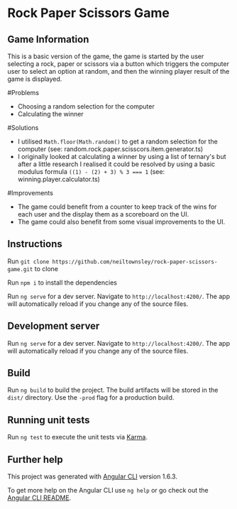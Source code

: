 # Rock Paper Scissors Game

## Game Information

This is a basic version of the game, the game is started by the user selecting a rock, paper or scissors via a button which triggers the computer user to select an option at random, and then the winning player result of the game is displayed.

#Problems
* Choosing a random selection for the computer
* Calculating the winner

#Solutions
* I utilised `Math.floor(Math.random()` to get a random selection for the computer (see: random.rock.paper.scisscors.item.generator.ts)
* I originally looked at calculating a winner by using a list of ternary's but after a little research I realised it could be resolved by using a basic modulus formula `((1) - (2) + 3) % 3 === 1` (see: winning.player.calculator.ts)

#Improvements
* The game could benefit from a counter to keep track of the wins for each user and the display them as a scoreboard on the UI.
* The game could also benefit from some visual improvements to the UI.

## Instructions

Run `git clone https://github.com/neiltownsley/rock-paper-scissors-game.git` to clone 

Run `npm i` to install the dependencies

Run `ng serve` for a dev server. Navigate to `http://localhost:4200/`. The app will automatically reload if you change any of the source files.

## Development server

Run `ng serve` for a dev server. Navigate to `http://localhost:4200/`. The app will automatically reload if you change any of the source files.

## Build

Run `ng build` to build the project. The build artifacts will be stored in the `dist/` directory. Use the `-prod` flag for a production build.

## Running unit tests

Run `ng test` to execute the unit tests via [Karma](https://karma-runner.github.io).

## Further help

This project was generated with [Angular CLI](https://github.com/angular/angular-cli) version 1.6.3.

To get more help on the Angular CLI use `ng help` or go check out the [Angular CLI README](https://github.com/angular/angular-cli/blob/master/README.md).

